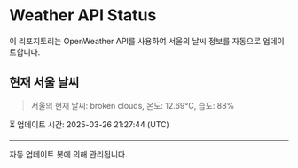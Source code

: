 
# Weather API Status

이 리포지토리는 OpenWeather API를 사용하여 서울의 날씨 정보를 자동으로 업데이트합니다.

## 현재 서울 날씨
> 서울의 현재 날씨: broken clouds, 온도: 12.69°C, 습도: 88%

⏳ 업데이트 시간: 2025-03-26 21:27:44 (UTC)

---
자동 업데이트 봇에 의해 관리됩니다.
